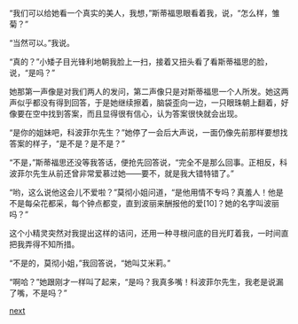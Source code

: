 
“我们可以给她看一个真实的美人，我想，”斯蒂福思眼看着我，说，“怎么样，雏菊？”

“当然可以。”我说。

“真的？”小矮子目光锋利地朝我脸上一扫，接着又扭头看了看斯蒂福思的脸，说，“是吗？”

她那第一声像是对我们两人的发问，第二声像只是对斯蒂福思一个人所发。她这两声似乎都没有得到回答，于是她继续擦着，脑袋歪向一边，一只眼珠朝上翻着，好像要在空中找到答案，而且显得很有信心，认为答案很快就会出现。

“是你的姐妹吧，科波菲尔先生？”她停了一会后大声说，一面仍像先前那样要想找答案的样子，“是不是？是不是？”

“不是，”斯蒂福思还没等我答话，便抢先回答说，“完全不是那么回事。正相反，科波菲尔先生从前还曾非常爱慕过她——要不，就是我大错特错了。”

“哟，这么说他这会儿不爱啦？”莫彻小姐问道，“是他用情不专吗？真羞人！他是不是每朵花都采，每个钟点都变，直到波丽来酬报他的爱[10]？她的名字叫波丽吗？”

这个小精灵突然对我提出这样的诘问，还用一种寻根问底的目光盯着我，一时间直把我弄得不知所措。

“不是的，莫彻小姐，”我回答说，“她叫艾米莉。”

“啊哈？”她跟刚才一样叫了起来，“是吗？我真多嘴！科波菲尔先生，我老是说漏了嘴，不是吗？”

[next](page300.md)